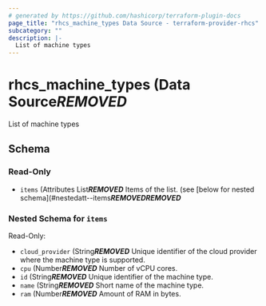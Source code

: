 ```yaml
---
# generated by https://github.com/hashicorp/terraform-plugin-docs
page_title: "rhcs_machine_types Data Source - terraform-provider-rhcs"
subcategory: ""
description: |-
  List of machine types
---
```


# rhcs_machine_types (Data Source***REMOVED***

List of machine types



<!-- schema generated by tfplugindocs -->
## Schema

### Read-Only

- `items` (Attributes List***REMOVED*** Items of the list. (see [below for nested schema](#nestedatt--items***REMOVED******REMOVED***

<a id="nestedatt--items"></a>
### Nested Schema for `items`

Read-Only:

- `cloud_provider` (String***REMOVED*** Unique identifier of the cloud provider where the machine type is supported.
- `cpu` (Number***REMOVED*** Number of vCPU cores.
- `id` (String***REMOVED*** Unique identifier of the machine type.
- `name` (String***REMOVED*** Short name of the machine type.
- `ram` (Number***REMOVED*** Amount of RAM in bytes.
